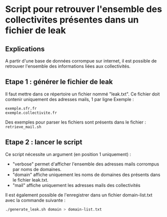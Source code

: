 # Script pour retrouver l'ensemble des collectivites présentes dans un fichier de leak
## Explications
A partir d'une base de données corrompue sur internet, il est possible de retrouver l'ensemble des informations liées aux collectivités.

## Etape 1 : générer le fichier de leak
Il faut mettre dans ce répertoire un fichier nommé "leak.txt". Ce fichier doit contenir uniquement des adresses mails, 1 par ligne
Exemple :
```
exemple.sfr.fr
exemple.collectivite.fr
```

Des exemples pour parser les fichiers sont présents dans le fichier : ```retrieve_mail.sh```

## Etape 2 : lancer le script
Ce script nécessite un argument (en position 1 uniquement) :
- "verbose" permet d'afficher l'ensemble des adresses mails corrompus par noms de domaines.
- "domain" affiche uniquement les noms de domaines des présents dans le fichier leak.txt.
- "mail" affiche uniquement les adresses mails des collectivités

Il est également possible de l'enregistrer dans un fichier domain-list.txt avec la commande suivante :
```bash
./generate_leak.sh domain > domain-list.txt
```
